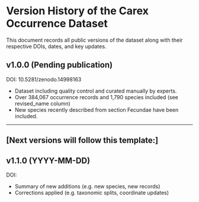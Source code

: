 # Version History of the Carex Occurrence Dataset

This document records all public versions of the dataset along with their respective DOIs, dates, and key updates.

## v1.0.0 (Pending publication)
DOI: 10.5281/zenodo.14998163  
- Dataset including quality control and curated manually by experts.
- Over 384,067 occurrence records and 1,790 species included (see revised_name column)
- New species recently described from section Fecundae have been included.

---

## [Next versions will follow this template:]

## v1.1.0 (YYYY-MM-DD)
DOI:
- Summary of new additions (e.g. new species, new records)
- Corrections applied (e.g. taxonomic splits, coordinate updates)

